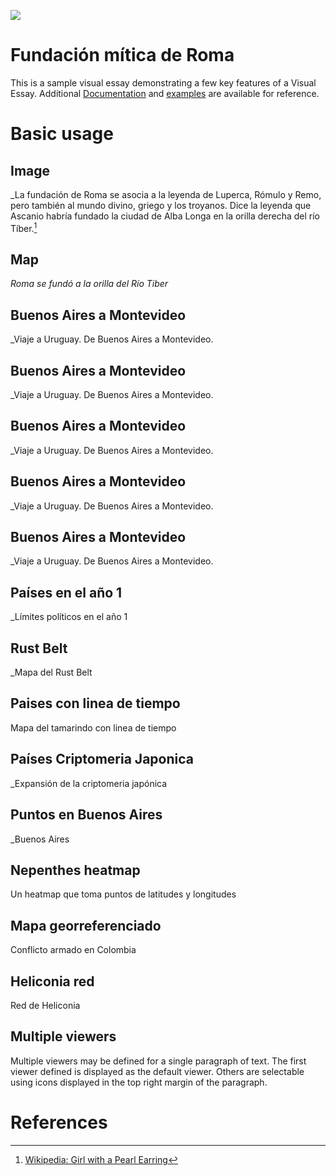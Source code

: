 <a href="https://juncture-digital.org"><img src="https://juncture-digital.org/images/ve-button.png"></a>

<param ve-config
       title="Antigua Roma"
       author="Clase 1"
       banner="https://upload.wikimedia.org/wikipedia/commons/4/4c/Acueducto_de_M%C3%A9rida.jpg"
       layout="vertical">

<!-- Entities discussed throughout the essay are typically defined before the essay text and
     are thus available in all text.  Entity identifiers (QIDs) can be found in either
     Wikipedia or Wikidata (https://www.wikidata.org)> -->
<param ve-entity eid="Q185372"> <!-- Girl with a Pearl Earring painting -->
<param ve-entity eid="Q41264"> <!-- Johannes Vermeer -->
<param ve-entity eid="Q221092"> <!-- Mauritshuis -->
<param ve-entity eid="Q36600"> <!-- The Hague -->
<param ve-entity eid="Q220"> <!-- Roma --> 

# Fundación mítica de Roma 

This is a sample visual essay demonstrating a few key features of a Visual Essay. Additional [Documentation](https://github.com/JSTOR-Labs/juncture/wiki) and [examples](https://jstor-labs.github.io/juncture-examples) are available for reference.
<param ve-image
       url="https://upload.wikimedia.org/wikipedia/commons/3/37/Pyrrhic_War_Map_-_English-Latin_Version.png">

# Basic usage

## Image

_La fundación de Roma se asocia a la leyenda de Luperca, Rómulo y Remo, pero también al mundo divino, griego y los troyanos. Dice la leyenda que Ascanio habría fundado la ciudad de Alba Longa en la orilla derecha del río Tíber.[^1]
<param ve-compare curtain 
       label="Romulo et Remus s "
       description="fundación mítica de Roma"
       license="public domain" 
       url="https://upload.wikimedia.org/wikipedia/commons/6/6a/She-wolf_suckles_Romulus_and_Remus.jpg">
<param ve-compare 
       label="Romulo et Remus"
       description="fundación mítica de Roma"
       license="public domain" 
       url="https://upload.wikimedia.org/wikipedia/commons/f/fb/Q._Servilius_Caepio_%28M._Junius%29_Brutus%2C_denarius%2C_54_BC%2C_RRC_433-1_reverse.jpg">

## Map

_Roma se fundó a la orilla del Río Tiber_
<param ve-entity eid="Q220">
<param ve-map center="Q220" zoom="11" show-labels marker-type="circle" radius="8" fill="#D6234A" prefer-geojson>

## Buenos Aires a Montevideo
_Viaje a Uruguay. De Buenos Aires a Montevideo. 
<param ve-entity eid="Q1486" fill="#b71a1a"> <!-- Buenos Aires, fill definido como parte de la entidad, override después-->
<param ve-entity eid="Q1335" fill="#dc882f"> <!--Montevideo, fill definido como parte de la entidad, override después-->
<param ve-map center="Q1486" zoom="6">

## Buenos Aires a Montevideo
_Viaje a Uruguay. De Buenos Aires a Montevideo. 
<param ve-entity eid="Q1486" marker-symbol="plane" label="Buenos Aires" prefer-geojson> <!-- Buenos Aires-->
<param ve-entity eid="Q1335" marker-symbol="user" label="Montevideo"> <!--Montevideo-->
<param ve-map 
center="-34.740363, -57.252039" zoom="6"
title="Viaje de Buenos Aires a Montevideo"
label="Buenos Aires - Montevideo"
basemap="Esri_WorldPhysical"
>

## Buenos Aires a Montevideo
_Viaje a Uruguay. De Buenos Aires a Montevideo. 
<param ve-entity eid="Q1486" marker-symbol="plane" label="Buenos Aires"> <!-- Buenos Aires-->
<param ve-entity eid="Q1335" marker-symbol="user" label="Montevideo"> <!--Montevideo-->
<param ve-map 
center="-34.740363, -57.252039" zoom="6"
title="Viaje de Buenos Aires a Montevideo"
label="Buenos Aires - Montevideo"
basemap="Esri_WorldGrayCanvas"
>
<param ve-map-layer geojson active title="Viaje" url="bsas-montevideo.geojson">

## Buenos Aires a Montevideo
_Viaje a Uruguay. De Buenos Aires a Montevideo. 
<param ve-map 
center="-34.740363, -57.252039" zoom="7"
title="Viaje de Buenos Aires a Montevideo"
label="Buenos Aires - Montevideo"
basemap="Esri_WorldGrayCanvas"
>
<param 
ve-map-layer geojson active title="Viaje2" 
url="bsas-montevideo4.geojson"
>

<param 
ve-map-layer geojson active title="Montevideo" 
url="Montevideo.geojson"
>

<param 
ve-map-layer geojson active title="Buenos Aires"  
url="BuenosAires.geojson"
> 
<!--Linea de tiempo con agregados -->
 
## Buenos Aires a Montevideo
_Viaje a Uruguay. De Buenos Aires a Montevideo. 
<param ve-map 
center="-34.740363, -57.252039" zoom="7"
show-labels
title="Viaje de Buenos Aires a Montevideo"
label="Buenos Aires - Montevideo"
basemap="Esri_WorldGrayCanvas"
>
<param 
ve-map-layer geojson active title="Viaje3" 
url="BuenosAires-Montevideo-1.geojson"
>

## Países en el año 1
_Límites políticos en el año 1
<param ve-map 
title="Países en el año 1BC"
basemap="Esri_WorldGrayCanvas"
>
<param 
ve-map-layer geojson active title="Año_1" 
url="cntry1bc.geojson"
>

## Rust Belt
_Mapa del Rust Belt
<param ve-map 
title="Rust Belt"
basemap="Esri_WorldGrayCanvas"
>
<param ve-map-layer mapwarper active mapwarper-id="44832" title="Kent Topo Survey 1860">

## Paises con linea de tiempo
Mapa del tamarindo con linea de tiempo
<param ve-map 
       time-dimension
       time-interval="-001000/"
       duration="P10000Y"
       basemap="Esri_WorldGrayCanvas"
       auto-play="false"
       zoom="2"
       max-zoom="4"
       date-format="YYYY"
       fps="1"
<param ve-map-layer geojson url="Tamarind_map.json">

## Países Criptomeria Japonica
_Expansión de la criptomeria japónica
<param ve-map 
title="Criptomeria Japónica"
basemap="Esri_WorldGrayCanvas"
>
<param 
ve-map-layer geojson active title="Azores" 
url="ne_10m_admin_1_Azores.json"
>
<param 
ve-map-layer geojson active title="CChina" 
url="ne_10m_admin_1_CentralChina.json"
>
<param 
ve-map-layer geojson active title="NZ" 
url="ne_10m_admin_1_NZNorte.json"
>
<param 
ve-map-layer geojson active title="WChina" 
url="ne_10m_admin_1_WChina.json"
>
<param 
ve-map-layer geojson active title="Japón y otros" 
url="ne_110m_admin_0_Jap_den_etc.json"
>

## Puntos en Buenos Aires

_Buenos Aires
<param ve-map 
title="Puntos Random"
basemap="Esri_WorldGrayCanvas">

<param 
ve-map-layer geojson active title="A" 
url="map1.json"
>


<param 
ve-map-layer geojson active title="A" 
url="map2.json"
>

## Nepenthes heatmap

Un heatmap que toma puntos de latitudes y longitudes
<param ve-map center="-2, 118" zoom="4">
<param ve-map-layer heatmap 
       url="nepenthes.tsv" 
       radius="2" 
       scale-radius="true" 
       use-local-extrema="true" 
       max-opacity="1">

## Mapa georreferenciado

Conflicto armado en Colombia
<param ve-map center="4.807007, -71.523247" zoom="4">
<param ve-map-layer mapwarper active mapwarper-id="68026" title="Conflicto armado en Colombia">

## Heliconia red
Red de Heliconia 


<param ve-d3plus-ring-network url="https://raw.githubusercontent.com/JSTOR-Labs/plant-humanities/main/data/heliconia_network_interactions.tsv" center="Heliconia imbricata">


## Multiple viewers

Multiple viewers may be defined for a single paragraph of text.  The first viewer defined is displayed as the default viewer.
Others are selectable using icons displayed in the top right margin of the paragraph.
<param ve-image
       manifest="https://iiif.juncture-digital.org/manifest/6dd738aed85597cac540ad31dd5818e86ef7f2918c7b43a9eb3123d5538e6e4c">
<param ve-map center="Q36600" zoom="11">

# References

[^1]: [Wikipedia: Girl with a Pearl Earring](https://en.wikipedia.org/wiki/Girl_with_a_Pearl_Earring)
